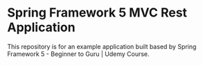 # Spring Framework 5 MVC Rest Application

This repository is for an example application built based by Spring Framework 5 - Beginner to Guru | Udemy Course. 
